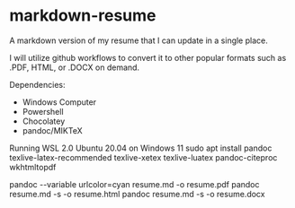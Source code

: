 # markdown-resume
A markdown version of my resume that I can update in a single place.

I will utilize github workflows to convert it to other popular formats such as .PDF, HTML, or .DOCX on demand.

Dependencies:
- Windows Computer
- Powershell
- Chocolatey
- pandoc/MIKTeX

Running WSL 2.0 Ubuntu 20.04 on Windows 11
sudo apt install pandoc texlive-latex-recommended texlive-xetex texlive-luatex pandoc-citeproc wkhtmltopdf

pandoc --variable urlcolor=cyan resume.md -o resume.pdf
pandoc resume.md -s -o resume.html
pandoc resume.md -s -o resume.docx
